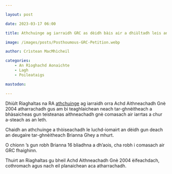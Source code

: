 ```yaml
---

layout: post

date: 2023-03-17 06:00

title: Athchuinge ag iarraidh GRC as dèidh bàis air a dhiùltadh leis an Riaghaltas

image: /images/posts/Posthoumous-GRC-Petition.webp

author: Crìstean MacMhìcheil

categories:
    - An Rìoghachd Aonaichte
    - Lagh
    - Poileataigs

mastodon:

---
```


Dhiùlt Riaghaltas na RA [athchuinge](https://petition.parliament.uk/petitions/633194?reveal_response=yes) ag iarraidh orra Achd Aithneachadh Gnè 2004 atharrachadh gus am bi teaghlaichean neach tar-ghnèitheach a bhàsaicheas gun teisteanas aithneachadh gnè comasach air iarrtas a chur a-steach as an leth.

Chaidh an athchuinge a thòiseachadh le luchd-iomairt an dèidh gun deach an deugaire tar-ghnèitheach Brianna Ghey a mhurt.

O chionn ’s gun robh Brianna 16 bliadhna a dh’aois, cha robh i comasach air GRC fhaighinn.

Thuirt an Riaghaltas gu bheil Achd Aithneachadh Gnè 2004 èifeachdach, cothromach agus nach eil planaichean aca atharrachadh.